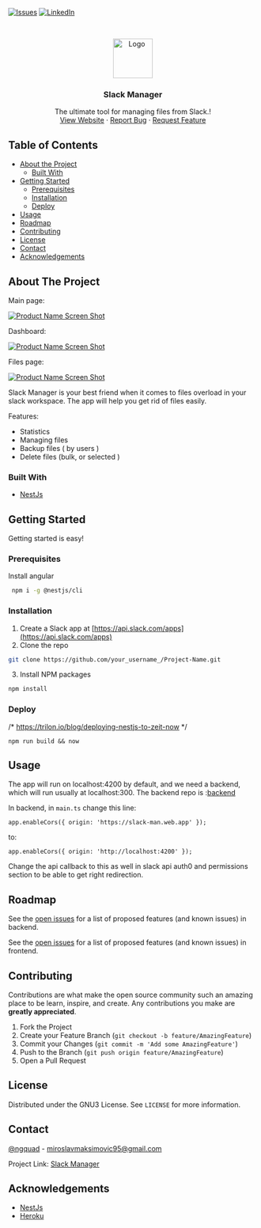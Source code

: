 [![Issues][issues-shield]][issues-url]
[![LinkedIn][linkedin-shield]][linkedin-url]



<br />
<p align="center">
  <a href="https://slack-man.web.app/assets/images/slackmanager.png">
    <img src="https://slack-man.web.app/assets/images/slackmanager.png" alt="Logo" width="80" height="80">
  </a>

  <h3 align="center">Slack Manager</h3>

  <p align="center">
    The ultimate tool for managing files from Slack.!
    <br />
    <a href="https://slack-man.web.app">View Website</a>
    ·
    <a href="https://github.com/miki995/slack-manager-api/issues">Report Bug</a>
    ·
    <a href="https://github.com/miki995/slack-manager-api/issues">Request Feature</a>
  </p>
</p>



<!-- TABLE OF CONTENTS -->
## Table of Contents

* [About the Project](#about-the-project)
  * [Built With](#built-with)
* [Getting Started](#getting-started)
  * [Prerequisites](#prerequisites)
  * [Installation](#installation)
  * [Deploy](#deploy)
* [Usage](#usage)
* [Roadmap](#roadmap)
* [Contributing](#contributing)
* [License](#license)
* [Contact](#contact)
* [Acknowledgements](#acknowledgements)

## About The Project

Main page:

[![Product Name Screen Shot][product-screenshot1]](https://slack-man.web.app)

Dashboard:

[![Product Name Screen Shot][product-screenshot2]](https://slack-man.web.app)

Files page:

[![Product Name Screen Shot][product-screenshot3]](https://slack-man.web.app)

Slack Manager is your best friend when it comes to files overload in your slack workspace.
The app will help you get rid of files easily.

Features:
* Statistics
* Managing files
* Backup files ( by users )
* Delete files (bulk, or selected )


### Built With
* [NestJs](https://nestjs.com)


<!-- GETTING STARTED -->
## Getting Started

Getting started is easy!

### Prerequisites

Install angular

```sh
 npm i -g @nestjs/cli
```

### Installation

1. Create a Slack app at [https://api.slack.com/apps](https://api.slack.com/apps)
2. Clone the repo
```sh
git clone https://github.com/your_username_/Project-Name.git
```
3. Install NPM packages
```sh
npm install
```

### Deploy

/* https://trilon.io/blog/deploying-nestjs-to-zeit-now */

 `npm run build && now`


<!-- USAGE EXAMPLES -->
## Usage

The app will run on localhost:4200 by default, and we need a backend, which will run usually at localhost:300.
The backend repo is :[backend](https://github.com/miki995/slack-manager-api)

In backend, in `main.ts` change this line:

```
app.enableCors({ origin: 'https://slack-man.web.app' });
```

to:

```
app.enableCors({ origin: 'http://localhost:4200' });
```

Change the api callback to this as well in slack api auth0 and permissions section to be able to get right redirection.

<!-- ROADMAP -->
## Roadmap

See the [open issues](https://github.com/miki995/slack-manager-api/issues) for a list of proposed features (and known issues) in backend.

See the [open issues](https://github.com/miki995/slack-manager/issues) for a list of proposed features (and known issues) in frontend.

<!-- CONTRIBUTING -->
## Contributing

Contributions are what make the open source community such an amazing place to be learn, inspire, and create. Any contributions you make are **greatly appreciated**.

1. Fork the Project
2. Create your Feature Branch (`git checkout -b feature/AmazingFeature`)
3. Commit your Changes (`git commit -m 'Add some AmazingFeature'`)
4. Push to the Branch (`git push origin feature/AmazingFeature`)
5. Open a Pull Request



<!-- LICENSE -->
## License

Distributed under the GNU3 License. See `LICENSE` for more information.



<!-- CONTACT -->
## Contact

[@ngquad](https://twitter.com/ngquad) - miroslavmaksimovic95@gmail.com

Project Link: [Slack Manager](https://www.producthunt.com/posts/slack-cleaner)


<!-- ACKNOWLEDGEMENTS -->
## Acknowledgements
* [NestJs](https://nestjs.com)
* [Heroku](https://www.heroku.com/home)



<!-- MARKDOWN LINKS & IMAGES -->
<!-- https://www.markdownguide.org/basic-syntax/#reference-style-links -->
[issues-shield]: https://img.shields.io/github/issues/miki995/slack-manager-api.svg?style=flat-square
[issues-url]: https://github.com/miki995/slack-manager-api/issues
[linkedin-shield]: https://img.shields.io/badge/-LinkedIn-black.svg?style=flat-square&logo=linkedin&colorB=555
[linkedin-url]: https://www.linkedin.com/in/miki95
[product-screenshot1]: https://ph-files.imgix.net/b51bf3f5-0d3a-4e5e-a773-c99885798d7b.jpeg?auto=format&auto=compress&codec=mozjpeg&cs=strip&w=751.4124293785311&h=380&fit=max&dpr=2
[product-screenshot2]: https://ph-files.imgix.net/80d4388e-7acc-47a9-8c95-a506a03b2d34.jpeg?auto=format&auto=compress&codec=mozjpeg&cs=strip&w=795.3778751369114&h=380&fit=max&dpr=2
[product-screenshot3]: https://ph-files.imgix.net/f972f702-19ef-4b33-9346-13169fa4d975.jpeg?auto=format&auto=compress&codec=mozjpeg&cs=strip&w=805.8693244739757&h=380&fit=max&dpr=2
